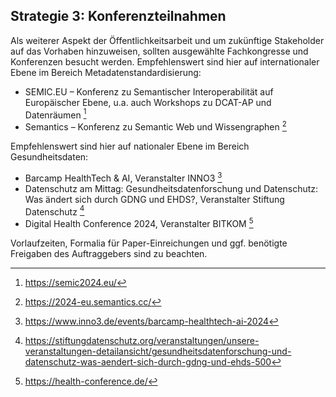 ## Strategie 3: Konferenzteilnahmen
Als weiterer Aspekt der Öffentlichkeitsarbeit und um zukünftige Stakeholder auf das Vorhaben hinzuweisen, sollten ausgewählte Fachkongresse und Konferenzen besucht werden.
Empfehlenswert sind hier auf internationaler Ebene im Bereich Metadatenstandardisierung:
* SEMIC.EU – Konferenz zu Semantischer Interoperabilität auf Europäischer Ebene, u.a. auch Workshops zu DCAT-AP und Datenräumen [^61]
* Semantics – Konferenz zu Semantic Web und Wissengraphen [^62] 

Empfehlenswert sind hier auf nationaler Ebene im Bereich Gesundheitsdaten:
* Barcamp HealthTech & AI, Veranstalter INNO3 [^63]
* Datenschutz am Mittag: Gesundheitsdatenforschung und Datenschutz: Was ändert sich durch GDNG und EHDS?, Veranstalter Stiftung Datenschutz [^64]
* Digital Health Conference 2024, Veranstalter BITKOM [^65]

Vorlaufzeiten, Formalia für Paper-Einreichungen und ggf. benötigte Freigaben des Auftraggebers sind zu beachten.

[^61]:https://semic2024.eu/
[^62]:https://2024-eu.semantics.cc/
[^63]:https://www.inno3.de/events/barcamp-healthtech-ai-2024
[^64]:https://stiftungdatenschutz.org/veranstaltungen/unsere-veranstaltungen-detailansicht/gesundheitsdatenforschung-und-datenschutz-was-aendert-sich-durch-gdng-und-ehds-500
[^65]:https://health-conference.de/
